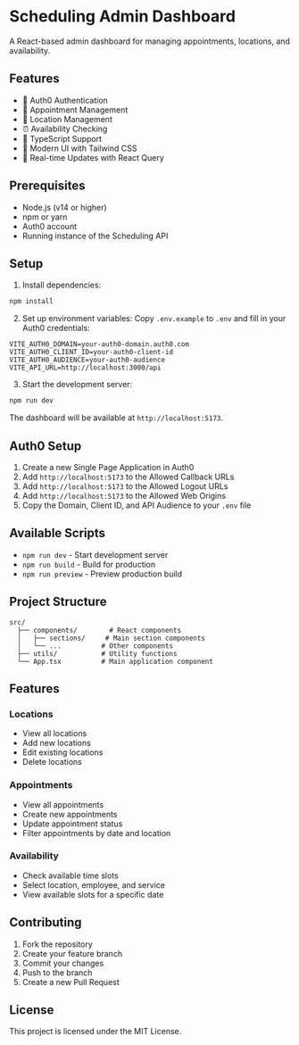 # Scheduling Admin Dashboard

A React-based admin dashboard for managing appointments, locations, and availability.

## Features

- 🔐 Auth0 Authentication
- 📅 Appointment Management
- 📍 Location Management
- ⏰ Availability Checking
- 🎯 TypeScript Support
- 🎨 Modern UI with Tailwind CSS
- 🔄 Real-time Updates with React Query

## Prerequisites

- Node.js (v14 or higher)
- npm or yarn
- Auth0 account
- Running instance of the Scheduling API

## Setup

1. Install dependencies:
```bash
npm install
```

2. Set up environment variables:
Copy `.env.example` to `.env` and fill in your Auth0 credentials:
```
VITE_AUTH0_DOMAIN=your-auth0-domain.auth0.com
VITE_AUTH0_CLIENT_ID=your-auth0-client-id
VITE_AUTH0_AUDIENCE=your-auth0-audience
VITE_API_URL=http://localhost:3000/api
```

3. Start the development server:
```bash
npm run dev
```

The dashboard will be available at `http://localhost:5173`.

## Auth0 Setup

1. Create a new Single Page Application in Auth0
2. Add `http://localhost:5173` to the Allowed Callback URLs
3. Add `http://localhost:5173` to the Allowed Logout URLs
4. Add `http://localhost:5173` to the Allowed Web Origins
5. Copy the Domain, Client ID, and API Audience to your `.env` file

## Available Scripts

- `npm run dev` - Start development server
- `npm run build` - Build for production
- `npm run preview` - Preview production build

## Project Structure

```
src/
  ├── components/        # React components
  │   ├── sections/     # Main section components
  │   └── ...          # Other components
  ├── utils/           # Utility functions
  └── App.tsx          # Main application component
```

## Features

### Locations
- View all locations
- Add new locations
- Edit existing locations
- Delete locations

### Appointments
- View all appointments
- Create new appointments
- Update appointment status
- Filter appointments by date and location

### Availability
- Check available time slots
- Select location, employee, and service
- View available slots for a specific date

## Contributing

1. Fork the repository
2. Create your feature branch
3. Commit your changes
4. Push to the branch
5. Create a new Pull Request

## License

This project is licensed under the MIT License.
